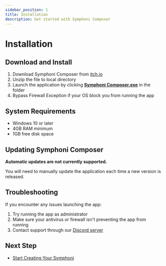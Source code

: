 ```yaml
---
sidebar_position: 1
title: Installation
description: Get started with Symphoni Composer
---
```


# Installation

## Download and Install
 1. Download Symphoni Composer from [itch.io](https://techtoy.itch.io/symphoni-composer)
 2. Unzip the file to local directory
 3. Launch the application by clicking <u>__Symphoni Composer.exe__</u> in the folder
 4. Bypass Firewall Exception if your OS block you from running the app

## System Requirements

- Windows 10 or later
- 4GB RAM minimum
- 1GB free disk space

## Updating Symphoni Composer

**Automatic updates are not currently supported.**

You will need to manually update the application each time a new version is released.

## Troubleshooting

If you encounter any issues launching the app:

1. Try running the app as administrator
2. Make sure your antivirus or firewall isn't preventing the app from running
3. Contact support through our [Discord server](https://discord.gg/symphoni)

## Next Step

- [Start Creating Your Symphoni](/docs/getting-started/setup)